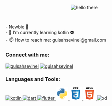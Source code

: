 <!--### Hi there 👋-->

<!--
**gulsahsevinel/gulsahsevinel** is a ✨ _special_ ✨ repository because its `README.md` (this file) appears on your GitHub profile.

Here are some ideas to get you started:

- 🔭 I’m currently working on ...
- 🌱 I’m currently learning ...
- 👯 I’m looking to collaborate on ...
- 🤔 I’m looking for help with ...
- 💬 Ask me about ...
- 📫 How to reach me: ...
- 😄 Pronouns: ...
- ⚡ Fun fact: ...
-->
<p align="center">
<img src="https://media1.giphy.com/media/3o7aTm4LQPa8BAB4Pu/giphy.gif" alt="hello there"></p>
</br><p>
- Newbie 🤚</br>
- 🌱 I’m currently learning kotlin 👽</br>
- 📫 How to reach me: gulsahsevinel@gmail.com</p>

<h3 align="left">Connect with me:</h3>
<p align="left">
<a href="https://linkedin.com/in/gulsahsevinel" target="blank"><img align="center" src="https://cdn.jsdelivr.net/npm/simple-icons@3.0.1/icons/linkedin.svg" alt="gulsahsevinel" height="30" width="40" /></a>
<a href="https://www.hackerrank.com/gulsahsevinel" target="blank"><img align="center" src="https://cdn.jsdelivr.net/npm/simple-icons@3.0.1/icons/hackerrank.svg" alt="gulsahsevinel" height="30" width="40" /></a>
</p>

<h3 align="left">Languages and Tools:</h3>
<p align="left"> 
 <a href="https://kotlinlang.org" target="_blank"> <img src="https://www.vectorlogo.zone/logos/kotlinlang/kotlinlang-icon.svg" alt="kotlin" width="40" height="40"/> </a> <a href="https://dart.dev" target="_blank"> <img src="https://www.vectorlogo.zone/logos/dartlang/dartlang-icon.svg" alt="dart" width="40" height="40"/> </a> <a href="https://flutter.dev" target="_blank"> <img src="https://www.vectorlogo.zone/logos/flutterio/flutterio-icon.svg" alt="flutter" width="40" height="40"/> </a>  <a href="https://www.adobe.com/in/products/illustrator.html" target="_blank"> <a href="https://www.photoshop.com/en" target="_blank">  <a href="https://www.python.org" target="_blank"> <img src="https://raw.githubusercontent.com/devicons/devicon/master/icons/python/python-original.svg" alt="python" width="40" height="40"/> </a> <a href="https://www.w3schools.com/css/" target="_blank"> <img src="https://raw.githubusercontent.com/devicons/devicon/master/icons/css3/css3-original-wordmark.svg" alt="css3" width="40" height="40"/> </a>  <a href="https://www.w3.org/html/" target="_blank"> <img src="https://raw.githubusercontent.com/devicons/devicon/master/icons/html5/html5-original-wordmark.svg" alt="html5" width="40" height="40"/> </a><a>  <img src="https://cdn.worldvectorlogo.com/logos/adobe-xd.svg" alt="xd" width="40" height="40"/> </a> </p>
